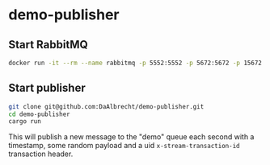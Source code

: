 # demo-publisher

## Start RabbitMQ

```bash
docker run -it --rm --name rabbitmq -p 5552:5552 -p 5672:5672 -p 15672:15672 rabbitmq:3.12-management
```

## Start publisher 

```bash
git clone git@github.com:DaAlbrecht/demo-publisher.git 
cd demo-publisher
cargo run
```

This will publish a new message to the "demo" queue each second with a timestamp, some random payload and a uid `x-stream-transaction-id` transaction header.

